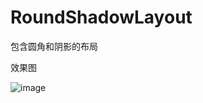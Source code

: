 # RoundShadowLayout
包含圆角和阴影的布局

效果图

![image](https://github.com/wudengwei/RoundShadowLayout/imgs/1.jpg)
